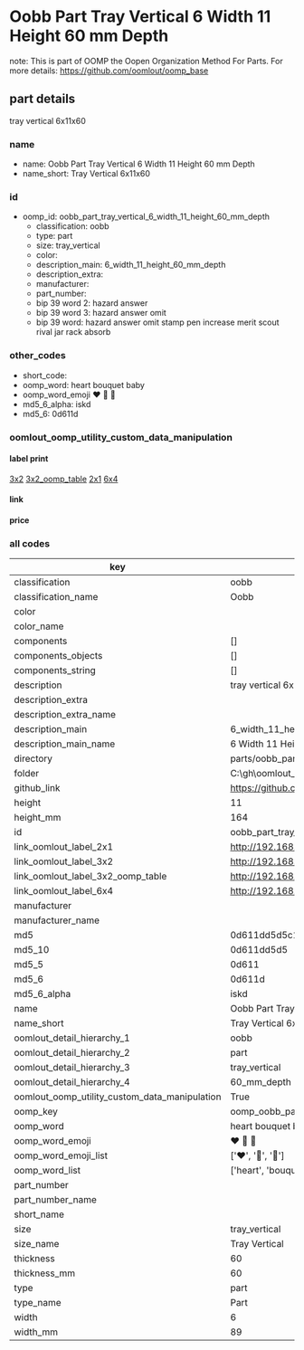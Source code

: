 # Oobb Part Tray Vertical 6 Width 11 Height 60 mm Depth  

note: This is part of OOMP the Oopen Organization Method For Parts. For more details: https://github.com/oomlout/oomp_base

##  part details
  



tray vertical 6x11x60



### name
* name: Oobb Part Tray Vertical 6 Width 11 Height 60 mm Depth
* name_short: Tray Vertical 6x11x60 
### id
* oomp_id: oobb_part_tray_vertical_6_width_11_height_60_mm_depth
  * classification: oobb
  * type: part
  * size: tray_vertical
  * color: 
  * description_main: 6_width_11_height_60_mm_depth
  * description_extra: 
  * manufacturer: 
  * part_number: 
  * bip 39 word 2: hazard answer
  * bip 39 word 3: hazard answer omit
  * bip 39 word: hazard answer omit stamp pen increase merit scout rival jar rack absorb

### other_codes
* short_code: 
* oomp_word: heart bouquet baby
* oomp_word_emoji :heart: :bouquet: :baby:
* md5_6_alpha: iskd
* md5_6: 0d611d






### oomlout_oomp_utility_custom_data_manipulation
#### label print
[3x2](http://192.168.1.245:1112/?label=oomp%20iskd)
[3x2_oomp_table](http://192.168.1.108:1112/?label=oomp%20iskd)
[2x1](http://192.168.1.242:1112/?label=oomp%20iskd)
[6x4](http://192.168.1.55:1112/?label=oomp%20iskd)    

#### link

                              

#### price







### all codes 
| key | value |  
| --- | --- |  
| classification | oobb |  
| classification_name | Oobb |  
| color |  |  
| color_name |  |  
| components | [] |  
| components_objects | [] |  
| components_string | [] |  
| description | tray vertical 6x11x60 |  
| description_extra |  |  
| description_extra_name |  |  
| description_main | 6_width_11_height_60_mm_depth |  
| description_main_name | 6 Width 11 Height 60 mm Depth |  
| directory | parts/oobb_part_tray_vertical_6_width_11_height_60_mm_depth |  
| folder | C:\gh\oomlout_oobb_version_4_generated_parts\parts\oobb_part_tray_vertical_6_width_11_height_60_mm_depth |  
| github_link | https://github.com/oomlout/oomlout_oomp_part_src/tree/main/parts/oobb_part_tray_vertical_6_width_11_height_60_mm_depth |  
| height | 11 |  
| height_mm | 164 |  
| id | oobb_part_tray_vertical_6_width_11_height_60_mm_depth |  
| link_oomlout_label_2x1 | http://192.168.1.242:1112/?label=oomp%20iskd |  
| link_oomlout_label_3x2 | http://192.168.1.245:1112/?label=oomp%20iskd |  
| link_oomlout_label_3x2_oomp_table | http://192.168.1.108:1112/?label=oomp%20iskd |  
| link_oomlout_label_6x4 | http://192.168.1.55:1112/?label=oomp%20iskd |  
| manufacturer |  |  
| manufacturer_name |  |  
| md5 | 0d611dd5d5c15171cad13d4734c26b4f |  
| md5_10 | 0d611dd5d5 |  
| md5_5 | 0d611 |  
| md5_6 | 0d611d |  
| md5_6_alpha | iskd |  
| name | Oobb Part Tray Vertical 6 Width 11 Height 60 mm Depth |  
| name_short | Tray Vertical 6x11x60  |  
| oomlout_detail_hierarchy_1 | oobb |  
| oomlout_detail_hierarchy_2 | part |  
| oomlout_detail_hierarchy_3 | tray_vertical |  
| oomlout_detail_hierarchy_4 | 60_mm_depth |  
| oomlout_oomp_utility_custom_data_manipulation | True |  
| oomp_key | oomp_oobb_part_tray_vertical_6_width_11_height_60_mm_depth |  
| oomp_word | heart bouquet baby |  
| oomp_word_emoji | :heart: :bouquet: :baby: |  
| oomp_word_emoji_list | [':heart:', ':bouquet:', ':baby:'] |  
| oomp_word_list | ['heart', 'bouquet', 'baby'] |  
| part_number |  |  
| part_number_name |  |  
| short_name |  |  
| size | tray_vertical |  
| size_name | Tray Vertical |  
| thickness | 60 |  
| thickness_mm | 60 |  
| type | part |  
| type_name | Part |  
| width | 6 |  
| width_mm | 89 |  
